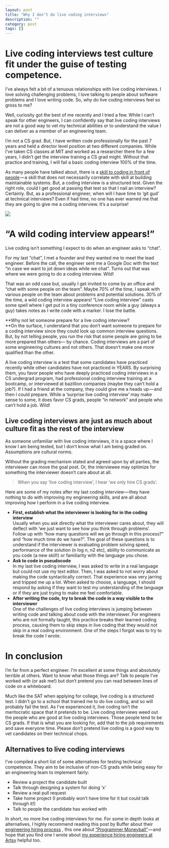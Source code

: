 ```yaml
---
layout: post
title: "Why I don’t do live coding interviews"
description: ""
category: post
tags: []
---
```


# Live coding interviews test culture fit under the guise of testing competence.

I’ve always felt a bit of a tenuous relationships with live coding interviews. I love solving challenging problems, I love talking to people about software problems and I love writing code. So, why do live coding interviews feel so gross to me?

Well, curiosity got the best of me recently and I tried a few. While I can’t speak for other engineers, <span class="markup--quote markup--p-quote is-other" name="b1cb336c71b1" data-creator-ids="32fe712cfd50">I can confidently say that live coding interviews are not a good way to vet my technical abilities or to understand the value I can deliver as a member of an engineering team.</span>

I’m not a CS grad. But, I have written code professionally for the past 7 years and held a director level position at two different companies. While I’ve taken CS classes at MIT and worked as a researcher there for a few years, I didn’t get the interview training a CS grad might. Without that practice and training, I will fail a basic coding interview 100% of the time.

As many people have talked about, there is a [skill to coding in front of people](http://www.amazon.com/Cracking-Coding-Interview-Programming-Questions/dp/098478280X) — a skill that does not necessarily correlate with skill at building maintainable systems. But, a coding interview is a structured test. Given the right role, could I get good at passing that test so that I nail an interview? Certainly. But, as a professional engineer, when will I have time to ‘git gud’ at technical interviews? Even if had time, no one has ever warned me that they are going to give me a coding interview. It’s a surprise!

![](https://cdn-images-1.medium.com/max/800/1*GDOSI6LiC0GF-cdv7XDLOQ.png)

# “A wild coding interview appears!”

Live coding isn’t something I expect to do when an engineer asks to “chat”.

For my last “chat”, I met a founder and they wanted me to meet the lead engineer. Before the call, the engineer sent me a Google Doc with the text “in case we want to jot down ideas while we chat”. Turns out that was where we were going to do a coding interview. Wild!

That was an odd case but, usually I get invited to come by an office and “chat with some people on the team”. Maybe 70% of the time, I speak with various people on the team about problems and potential solutions. 30% of the time, a wild coding interview appears! “Live coding interview” casts some spell where I get put in a tiny conference room while a guy (always a guy) takes notes as I write code with a marker. I lose the battle.

**Why not let someone prepare for a live coding interview?  
**On the surface, I understand that you don’t want someone to prepare for a coding interview since they could look up common interview questions. But, by not telling people, you run the risk that some people are going to be more prepared than others— by chance. Coding interviews are a part of some engineering cultures and not others. That doesn’t make one more qualified than the other.

A live coding interview is a test that some candidates have practiced recently while other candidates have not practiced in YEARS. By surprising them, you favor people who have deeply practiced coding interviews in a CS undergrad program, had professional coding interview training at a bootcamp, or interviewed at bazillion companies (maybe they can’t hold a job?). If I had a friend at the company, they could give me a heads up — and then I could prepare. While a ‘surprise live coding interview’ may make sense to some, it does favor CS grads, people “in network” and people who can’t hold a job. Wild!

## Live coding interviews are just as much about culture fit as the rest of the interview

As someone unfamiliar with live coding interviews, it is a space where I know I am being tested, but I don’t know what I am being graded on. Assumptions are cultural norms.

Without the grading mechanism stated and agreed upon by all parties, the interviewer can move the goal post. Or, the interviewee may optimize for something the interviewer doesn’t care about at all.

> When you say ‘live coding interview’, I hear ‘we only hire CS grads’.

Here are some of my notes after my last coding interview — they have nothing to do with improving my engineering skills, and are all about improving how I perform in a live coding interview.

*   **First, establish what the interviewer is looking for in the coding interview**  
    Usually when you ask directly what the interviewer cares about, they will deflect with ‘we just want to see how you think through problems’. Follow up with “how many questions will we go through in this process?” and “how much time do we have?”. The goal of these questions is to understand if the interviewer is evaluating problem solving speed, performance of the solution (n log n, n2 etc), ability to communicate as you code (a new skill!) or familiarity with the language you chose.
*   **Ask to code in pseudocode**  
    In my last live coding interview, I was asked to write in a real language but could not use my text editor. Then, I was asked to not worry about making the code syntactically correct. That experience was very jarring and tripped me up a lot. When asked to choose, a language, I should respond by asking if they want to test my understanding of the language or if they are just trying to make me feel comfortable.
*   **After writing the code, try to break the code in a way visible to the interviewer**  
    One of the challenges of live coding interviews is jumping between writing code and talking about code with the interviewer. For engineers who are not formally taught, this practice breaks their learned coding process, causing them to skip steps in live coding that they would not skip in a real coding environment. One of the steps I forgot was to try to break the code I wrote.

# In conclusion

I’m far from a perfect engineer. I’m excellent at some things and absolutely terrible at others. Want to know what those things are? Talk to people I’ve worked with (or ask me!) but don’t pretend you can read between lines of code on a whiteboard.

Much like the SAT when applying for college, live coding is a structured test. I didn’t go to a school that trained me to do live coding, and so will probably fail the test. As I’ve experienced it, live coding isn’t the meritocratic space that it pretends to be. Live coding interviews weed out the people who are good at live coding interviews. Those people tend to be CS grads. If that is what you are looking for, add that to the job requirements and save everyone time. Please don’t pretend live coding is a good way to vet candidates on their technical chops.

## Alternatives to live coding interviews

I’ve compiled a short list of some alternatives for testing technical competence. They aim to be inclusive of non-CS grads while being easy for an engineering team to implement fairly:

*   Review a project the candidate built
*   Talk through designing a system for doing ‘x’
*   Review a real pull request
*   Take home project (I probably won’t have time for it but could talk through it!)
*   Talk to people the candidate has worked with

In short, no more live coding interviews for me. For some in depth looks at alternatives, I highly recommend reading this post by Buffer about their [engineering hiring process](https://medium.com/buffer-posts/why-we-dont-ask-technical-questions-for-technical-interviews-at-buffer-73f8132a8abd#.phe3dyy0g) , this one about [“Programmer Moneyball”](http://danluu.com/programmer-moneyball/) — and hope that you find one I wrote about [my experience hiring engineers at Artsy](https://42hire.com/learning-from-artsy-how-to-hire-awesome-engineers-c772e498bb6c#.9cmycv77q) helpful too.
